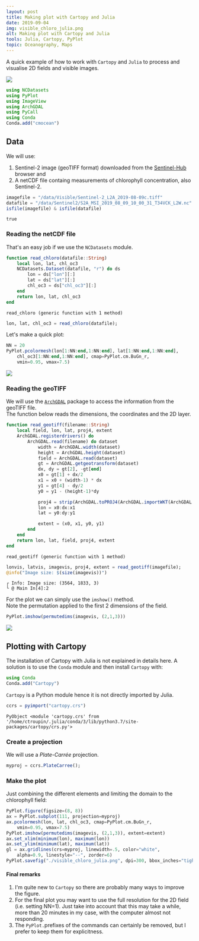 ```yaml
---
layout: post
title: Making plot with Cartopy and Julia
date: 2019-09-04
img: visible_chloro_julia.png
alt: Making plot with Cartopy and Julia
tools: Julia, Cartopy, PyPlot
topic: Oceanography, Maps
---
```


A quick example of how to work with `Cartopy` and `Julia` to process and visualise 2D fields and visible images.

<img src="{{ site.url }}/figures/blog/{{ page.img }}" class="img-responsive">


```julia
using NCDatasets
using PyPlot
using ImageView
using ArchGDAL
using PyCall
using Conda
Conda.add("cmocean")
```

## Data

We will use:
1. Sentinel-2 image (geoTIFF format) downloaded from the [Sentinel-Hub](https://apps.sentinel-hub.com/eo-browser/?lat=57.991&lng=18.620&zoom=9&time=2019-08-09&preset=1_TRUE_COLOR&atmFilter=DOS1&datasource=Sentinel-2%20L2A) browser and
2. A netCDF file containg measurements of chlorophyll concentration, also Sentinel-2.


```julia
imagefile = "/data/Visible/Sentinel-2_L2A_2019-08-09c.tiff"
datafile = "/data/Sentinel2/S2A_MSI_2019_08_09_10_00_31_T34VCK_L2W.nc"
isfile(imagefile) & isfile(datafile)
```

    true


### Reading the netCDF file
That's an easy job if we use the `NCDatasets` module.


```julia
function read_chloro(datafile::String)
    local lon, lat, chl_oc3
    NCDatasets.Dataset(datafile, "r") do ds
        lon = ds["lon"][:]
        lat = ds["lat"][:]
        chl_oc3 = ds["chl_oc3"][:]
    end
    return lon, lat, chl_oc3
end
```

    read_chloro (generic function with 1 method)


```julia
lon, lat, chl_oc3 = read_chloro(datafile);
```

Let's make a quick plot:


```julia
NN = 20
PyPlot.pcolormesh(lon[1:NN:end,1:NN:end], lat[1:NN:end,1:NN:end],
    chl_oc3[1:NN:end,1:NN:end], cmap=PyPlot.cm.BuGn_r,
    vmin=0.95, vmax=7.5)
```

<img src="{{ site.url }}/figures/blog/cartopy-julia/output_8_0.png" class="img-responsive">


### Reading the geoTIFF
We will use the [`ArchGDAL`](https://github.com/yeesian/ArchGDAL.jl) package to access the information from the geoTIFF file.       
The function below reads the dimensions, the coordinates and the 2D layer.


```julia
function read_geotiff(filename::String)
    local field, lon, lat, proj4, extent
    ArchGDAL.registerdrivers() do
        ArchGDAL.read(filename) do dataset
            width = ArchGDAL.width(dataset)
            height = ArchGDAL.height(dataset)
            field = ArchGDAL.read(dataset)
            gt = ArchGDAL.getgeotransform(dataset)
            dx, dy = gt[2], -gt[end]
            x0 = gt[1] + dx/2
            x1 = x0 + (width-1) * dx
            y1 = gt[4] - dy/2
            y0 = y1 - (height-1)*dy

            proj4 = strip(ArchGDAL.toPROJ4(ArchGDAL.importWKT(ArchGDAL.getproj(dataset))))
            lon = x0:dx:x1
            lat = y0:dy:y1

            extent = (x0, x1, y0, y1)
        end
    end
    return lon, lat, field, proj4, extent
end
```


    read_geotiff (generic function with 1 method)


```julia
lonvis, latvis, imagevis, proj4, extent = read_geotiff(imagefile);
@info("Image size: $(size(imagevis))")
```

    ┌ Info: Image size: (3564, 1833, 3)
    └ @ Main In[4]:2


For the plot we can simply use the `imshow()` method.     
Note the permutation applied to the first 2 dimensions of the field.


```julia
PyPlot.imshow(permutedims(imagevis, (2,1,3)))
```

<img src="{{ site.url }}/figures/blog/cartopy-julia/output_13_0.png" class="img-responsive">


## Plotting with Cartopy

The installation of Cartopy with Julia is not explained in details here. A solution is to use the `Conda` module and then install `Cartopy` with:
```julia
using Conda
Conda.add("Cartopy")
```
`Cartopy` is a Python module hence it is not directly imported by Julia.


```julia
ccrs = pyimport("cartopy.crs")
```


    PyObject <module 'cartopy.crs' from '/home/ctroupin/.julia/conda/3/lib/python3.7/site-packages/cartopy/crs.py'>


### Create a projection
We will use a *Plate-Carrée* projection.


```julia
myproj = ccrs.PlateCarree();
```

### Make the plot
Just combining the different elements and limiting the domain to the chlorophyll field:


```julia
PyPlot.figure(figsize=(8, 8))
ax = PyPlot.subplot(111, projection=myproj)
ax.pcolormesh(lon, lat, chl_oc3, cmap=PyPlot.cm.BuGn_r,
    vmin=0.95, vmax=7.5)
PyPlot.imshow(permutedims(imagevis, (2,1,3)), extent=extent)
ax.set_xlim(minimum(lon), maximum(lon))
ax.set_ylim(minimum(lat), maximum(lat))
gl = ax.gridlines(crs=myproj, linewidth=.5, color="white",
    alpha=0.9, linestyle="--", zorder=6)
PyPlot.savefig("./visible_chloro_julia.png", dpi=300, bbox_inches="tight")
```

#### Final remarks

1. I'm quite new to `Cartopy` so there are probably many ways to improve the figure.
2. For the final plot you may want to use the full resolution for the 2D field (i.e. setting NN=1). Just take into account that this may take a while, more than 20 minutes in my case, with the computer almost not responding.
3. The `PyPlot.`prefixes of the commands can certainly be removed, but I prefer to keep them for explicitness.
